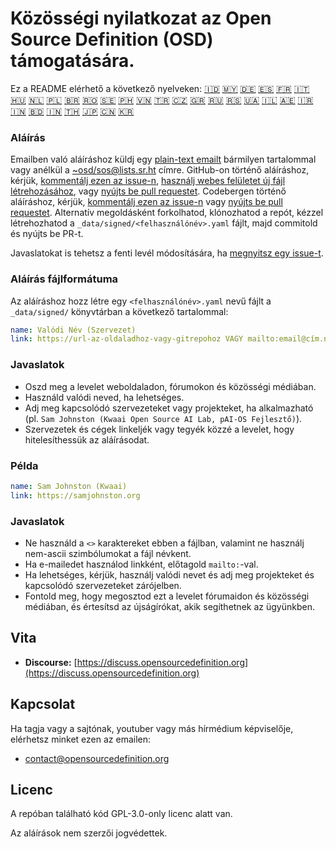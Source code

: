 # Közösségi nyilatkozat az Open Source Definition (OSD) támogatására.

Ez a README elérhető a következő nyelveken:
[🇮🇩](README_ID.md)
[🇲🇾](README_MS.md)
[🇩🇪](README_DE.md)
[🇪🇸](README_ES.md)
[🇫🇷](README_FR.md)
[🇮🇹](README_IT.md)
[🇭🇺](README_HU.md)
[🇳🇱](README_NL.md)
[🇵🇱](README_PL.md)
[🇧🇷](README_PT-BR.md)
[🇷🇴](README_RO.md)
[🇸🇪](README_SV.md)
[🇵🇭](README_TL.md)
[🇻🇳](README_VI.md)
[🇹🇷](README_TR.md)
[🇨🇿](README_CS.md)
[🇬🇷](README_EL.md)
[🇷🇺](README_RU.md)
[🇷🇸](README_SR.md)
[🇺🇦](README_UK.md)
[🇮🇱](README_HE.md)
[🇦🇪](README_AR.md)
[🇮🇷](README_FA.md)
[🇮🇳](README_HI.md)
[🇧🇩](README_BN.md)
[🇮🇳](README_TA.md)
[🇹🇭](README_TH.md)
[🇯🇵](README_JA.md)
[🇨🇳](README_ZH-CN.md)
[🇰🇷](README_KO.md)

### Aláírás

Emailben való aláíráshoz küldj egy [plain-text emailt](https://useplaintext.email/) bármilyen tartalommal vagy anélkül a [~osd/sos@lists.sr.ht](mailto:~osd/sos@lists.sr.ht) címre.
GitHub-on történő aláíráshoz, kérjük, [kommentálj ezen az issue-n](https://github.com/OpenSourceDefinition/SaveOpenSource/issues/1), [használj webes felületet új fájl létrehozásához](https://github.com/OpenSourceDefinition/SaveOpenSource/new/master/_data/signed), vagy [nyújts be pull requestet](https://github.com/OpenSourceDefinition/SaveOpenSource/pulls).
Codebergen történő aláíráshoz, kérjük, [kommentálj ezen az issue-n](https://codeberg.org/osd/sos/issues/1) vagy [nyújts be pull requestet](https://codeberg.org/osd/sos/pulls).
Alternatív megoldásként forkolhatod, klónozhatod a repót, kézzel létrehozhatod a `_data/signed/<felhasználónév>.yaml` fájlt, majd commitold és nyújts be PR-t.

Javaslatokat is tehetsz a fenti levél módosítására, ha [megnyitsz egy issue-t](https://codeberg.org/osd/sos/issues).

### Aláírás fájlformátuma

Az aláíráshoz hozz létre egy `<felhasználónév>.yaml` nevű fájlt a `_data/signed/` könyvtárban a következő tartalommal:

```yaml
name: Valódi Név (Szervezet)
link: https://url-az-oldaladhoz-vagy-gitrepohoz VAGY mailto:email@cím.null
```

### Javaslatok
- Oszd meg a levelet weboldaladon, fórumokon és közösségi médiában.
- Használd valódi neved, ha lehetséges.
- Adj meg kapcsolódó szervezeteket vagy projekteket, ha alkalmazható (pl. `Sam Johnston (Kwaai Open Source AI Lab, pAI-OS Fejlesztő)`).
- Szervezetek és cégek linkeljék vagy tegyék közzé a levelet, hogy hitelesíthessük az aláírásodat.

### Példa

```yaml
name: Sam Johnston (Kwaai)
link: https://samjohnston.org
```

### Javaslatok

- Ne használd a `<>` karaktereket ebben a fájlban, valamint ne használj nem-ascii szimbólumokat a fájl névkent.
- Ha e-mailedet használod linkként, előtagold `mailto:`-val.
- Ha lehetséges, kérjük, használj valódi nevet és adj meg projekteket és kapcsolódó szervezeteket zárójelben.
- Fontold meg, hogy megosztod ezt a levelet fórumaidon és közösségi médiában, és értesítsd az újságírókat, akik segíthetnek az ügyünkben.

## Vita

- **Discourse:** [https://discuss.opensourcedefinition.org](https://discuss.opensourcedefinition.org)

## Kapcsolat
Ha tagja vagy a sajtónak, youtuber vagy más hírmédium képviselője, elérhetsz minket ezen az emailen:
- [contact@opensourcedefinition.org](mailto:contact@opensourcedefinition.org)

## Licenc
A repóban található kód GPL-3.0-only licenc alatt van.

Az aláírások nem szerzői jogvédettek.